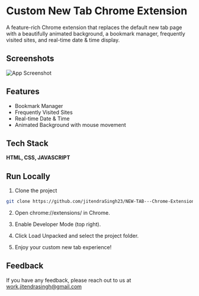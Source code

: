 
# **Custom New Tab Chrome Extension**

A feature-rich Chrome extension that replaces the default new tab page with a beautifully animated background, a bookmark manager, frequently visited sites, and real-time date & time display. 




## Screenshots

![App Screenshot](https://via.placeholder.com/468x300?text=App+Screenshot+Here)


## Features

- Bookmark Manager 
- Frequently Visited Sites
- Real-time Date & Time
- Animated Background with mouse movement



## Tech Stack

**HTML, CSS, JAVASCRIPT**


## Run Locally

1. Clone the project

```bash
git clone https://github.com/jitendraSingh23/NEW-TAB---Chrome-Extension.git

```

2. Open chrome://extensions/ in Chrome.

3. Enable Developer Mode (top right).

4. Click Load Unpacked and select the project folder.


5. Enjoy your custom new tab experience!




## Feedback

If you have any feedback, please reach out to us at work.jitendrasingh@gmail.com

